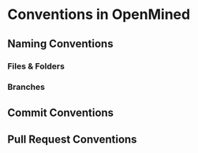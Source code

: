 # Conventions in OpenMined

## Naming Conventions
### Files & Folders
### Branches

## Commit Conventions

## Pull Request Conventions
